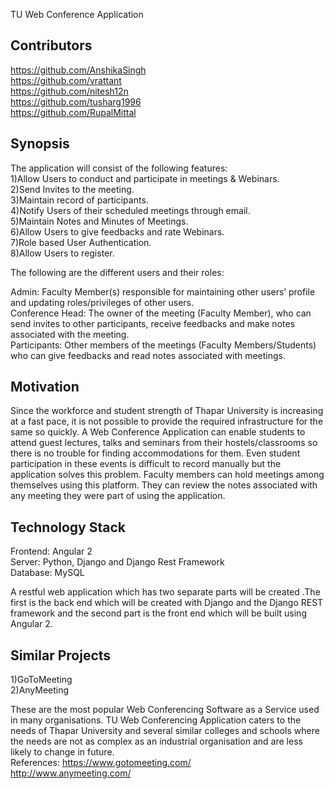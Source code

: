 TU Web Conference Application

## Contributors ## 
https://github.com/AnshikaSingh  
https://github.com/vrattant  
https://github.com/nitesh12n  
https://github.com/tusharg1996  
https://github.com/RupalMittal  

## Synopsis ##

The application will consist of the following features:  
1)Allow Users to conduct and participate in meetings & Webinars.  
2)Send Invites to the meeting.  
3)Maintain record of participants.  
4)Notify Users of their scheduled meetings through email.  
5)Maintain Notes and Minutes of Meetings.  
6)Allow Users to give feedbacks and rate Webinars.  
7)Role based User Authentication.  
8)Allow Users to register.  

The following are the different users and their roles:  

Admin: Faculty Member(s) responsible for maintaining other users’ profile and updating roles/privileges of other users.  
Conference Head: The owner of the meeting (Faculty Member), who can send invites to other participants, receive feedbacks and make notes associated with the meeting.  
Participants: Other members of the meetings (Faculty Members/Students) who can give feedbacks and read notes associated with meetings.  


## Motivation ##

Since the workforce and student strength of Thapar University is increasing at a fast pace, it is not possible to provide the required infrastructure for the same so quickly. A Web Conference Application can enable students to attend guest lectures, talks and seminars from their hostels/classrooms so there is no trouble for finding accommodations for them. Even student participation in these events is difficult to record manually but the application solves this problem. Faculty members can hold meetings among themselves using this platform. They can review the notes associated with any meeting they were part of using the application.


## Technology Stack ## 

Frontend:  Angular 2  
Server: Python, Django and Django Rest Framework  
Database: MySQL  

 A restful web application which has two separate parts will be created .The first is the back end which will be created with Django and the Django REST framework and the second part is the front end which will be built using Angular 2.

 
## Similar Projects ##

1)GoToMeeting  
2)AnyMeeting  

These are the most popular Web Conferencing Software as a Service used in many organisations. TU Web Conferencing Application caters to the needs of Thapar University and several similar colleges and schools where the needs are not as complex as an industrial organisation and are less likely to change in future.  
References: https://www.gotomeeting.com/  
                    http://www.anymeeting.com/

